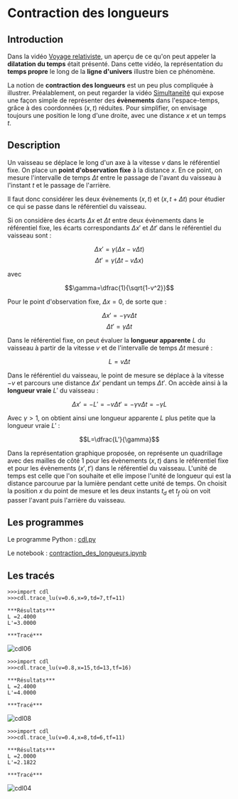 # Contraction des longueurs

## Introduction

Dans la vidéo [Voyage relativiste](https://www.youtube.com/watch?v=1jKPtu5m3DQ), un aperçu de ce qu'on peut appeler la **dilatation du temps** était présenté. Dans cette vidéo, la représentation du **temps propre** le long de la **ligne d'univers** illustre bien ce phénomène.

La notion de **contraction des longueurs** est un peu plus compliquée à illustrer. Préalablement, on peut regarder la vidéo [Simultaneïté](https://www.youtube.com/watch?v=jib6EababqA) qui expose une façon simple de représenter des **évènements** dans l'espace-temps, grâce à des coordonnées $(x,t)$ réduites. Pour simplifier, on envisage toujours une position le long d'une droite, avec une distance $x$ et un temps $t$.

## Description

Un vaisseau se déplace le long d'un axe à la vitesse $v$ dans le référentiel fixe. On place un **point d'observation fixe** à la distance $x$. En ce point, on mesure l'intervalle de temps $\Delta t$ entre le passage de l'avant du vaisseau à l'instant $t$ et le passage de l'arrière.

Il faut donc considérer les deux évènements $(x,t)$ et $(x,t+\Delta t)$ pour étudier ce qui se passe dans le référentiel du vaisseau.

Si on considère des écarts $\Delta x$ et $\Delta t$ entre deux évènements dans le référentiel fixe, les écarts correspondants $\Delta x'$ et $\Delta t'$ dans le référentiel du vaisseau sont :

$$\Delta x'= \gamma\left(\Delta x-v\Delta t\right)$$
$$\Delta t'= \gamma\left(\Delta t-v\Delta x\right)$$

avec

$$\gamma=\dfrac{1}{\sqrt{1-v^2}}$$

Pour le point d'observation fixe, $\Delta x=0$, de sorte que :

$$\Delta x'= -\gamma v\Delta t$$
$$\Delta t'= \gamma\Delta t$$

Dans le référentiel fixe, on peut évaluer la **longueur apparente** $L$ du vaisseau à partir de la vitesse $v$ et de l'intervalle de temps $\Delta t$ mesuré :

$$L=v\Delta t$$

Dans le référentiel du vaisseau, le point de mesure se déplace à la vitesse $-v$ et parcours une distance $\Delta x'$ pendant un temps $\Delta t'$. On accède ainsi à la **longueur vraie** $L'$ du vaisseau :

$$\Delta x'= -L'=-v\Delta t'=-\gamma v\Delta t=-\gamma L$$

Avec $\gamma > 1$, on obtient ainsi une longueur apparente $L$ plus petite que la longueur vraie $L'$ :

$$L=\dfrac{L'}{\gamma}$$

Dans la représentation graphique proposée, on représente un quadrillage avec des mailles de côté $1$ pour les évènements $(x,t)$ dans le référentiel fixe et pour les évènements $(x',t')$ dans le référentiel du vaisseau. L'unité de temps est celle que l'on souhaite et elle impose l'unité de longueur qui est la distance parcourue par la lumière pendant cette unité de temps. On choisit la position $x$ du point de mesure et les deux instants $t_d$ et $t_f$ où on voit passer l'avant puis l'arrière du vaisseau.

## Les programmes

Le programme Python : [cdl.py](cdl.py)

Le notebook : [contraction_des_longueurs.ipynb](contraction_des_longueurs.ipynb)

## Les tracés

```
>>>import cdl
>>>cdl.trace_lu(v=0.6,x=9,td=7,tf=11)

***Résultats***
L =2.4000
L'=3.0000

***Tracé***
```
![cdl06](https://github.com/user-attachments/assets/2229188d-d16e-480c-8e99-229307e969ee)

```
>>>import cdl
>>>cdl.trace_lu(v=0.8,x=15,td=13,tf=16)

***Résultats***
L =2.4000
L'=4.0000

***Tracé***
```
![cdl08](https://github.com/user-attachments/assets/0e016cb2-12d7-42ce-8bce-6c013700b3d2)

```
>>>import cdl
>>>cdl.trace_lu(v=0.4,x=8,td=6,tf=11)

***Résultats***
L =2.0000
L'=2.1822

***Tracé***
```
![cdl04](https://github.com/user-attachments/assets/129a5bb3-323d-470e-a46a-073ef3043d15)
